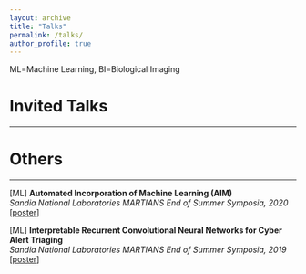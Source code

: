 ```yaml
---
layout: archive
title: "Talks"
permalink: /talks/
author_profile: true
---
```


ML=Machine Learning, BI=Biological Imaging

# Invited Talks
---

# Others
---
[ML] **Automated Incorporation of Machine Learning (AIM)**<br>
*Sandia National Laboratories MARTIANS End of Summer Symposia, 2020*<br>
[[poster](https://www.osti.gov/servlets/purl/1811429)]

[ML] **Interpretable Recurrent Convolutional Neural Networks for Cyber Alert Triaging**<br>
*Sandia National Laboratories MARTIANS End of Summer Symposia, 2019*<br>
[[poster](https://www.osti.gov/biblio/1645642-interpretable-recurrent-convolutional-neural-networks-cyber-alert-triaging)]

